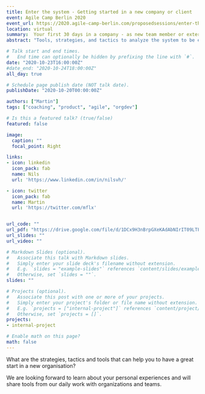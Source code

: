 ```yaml
---
title: Enter the system - Getting started in a new company or client
event: Agile Camp Berlin 2020
event_url: https://2020.agile-camp-berlin.com/proposedsessions/enter-the-system-getting-started-in-a-new-company-or-client/
location: virtual
summary:  Your first 30 days in a company - as new team member or external coach.
abstract: "Tools, strategies, and tactics to analyze the system to be effective from day one. From a systems view to getting hands-on."

# Talk start and end times.
#   End time can optionally be hidden by prefixing the line with `#`.
date: "2020-10-23T16:00:00Z"
#date_end: "2020-10-24T18:00:00Z"
all_day: true

# Schedule page publish date (NOT talk date).
publishDate: "2020-10-20T00:00:00Z"

authors: ["Martin"]
tags: ["coaching", "product", "agile", "orgdev"]

# Is this a featured talk? (true/false)
featured: false

image:
  caption: ""
  focal_point: Right

links:
- icon: linkedin
  icon_pack: fab
  name: Nils
  url: 'https://www.linkedin.com/in/nilsvh/'

- icon: twitter
  icon_pack: fab
  name: Martin
  url: 'https://twitter.com/mflx'  


url_code: ""
url_pdf: "https://drive.google.com/file/d/1DCx9H3nBrpGXeKAdAbNIrIT09LTFQS1Q/view?usp=sharing"
url_slides: ""
url_video: ""

# Markdown Slides (optional).
#   Associate this talk with Markdown slides.
#   Simply enter your slide deck's filename without extension.
#   E.g. `slides = "example-slides"` references `content/slides/example-slides.md`.
#   Otherwise, set `slides = ""`.
slides: ""

# Projects (optional).
#   Associate this post with one or more of your projects.
#   Simply enter your project's folder or file name without extension.
#   E.g. `projects = ["internal-project"]` references `content/project/deep-learning/index.md`.
#   Otherwise, set `projects = []`.
projects:
- internal-project

# Enable math on this page?
math: false
---
```


What are the strategies, tactics and tools that can help you to have a great start in a new organisation?

We are looking forward to learn about your personal experiences and will share tools from our daily work with organizations and teams.
